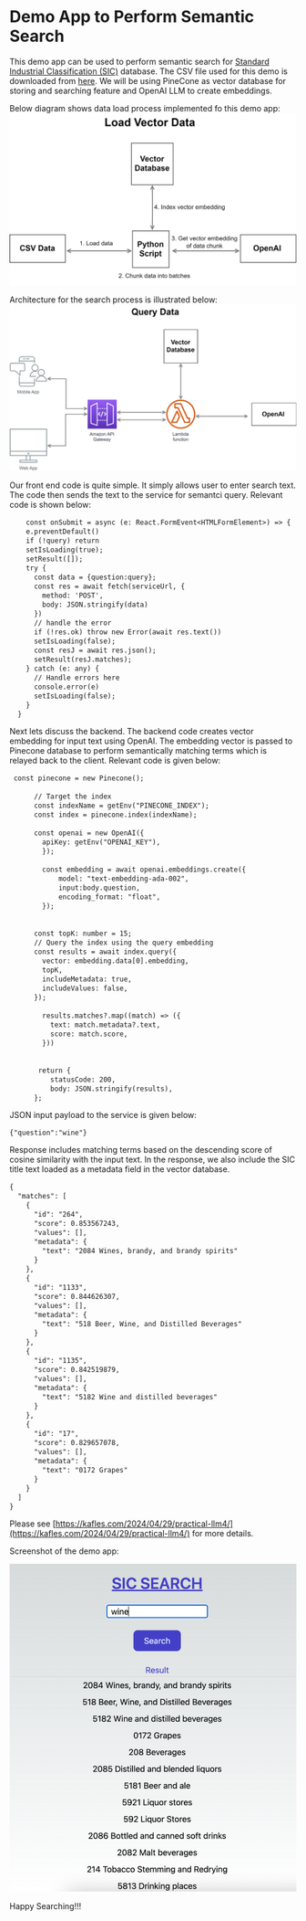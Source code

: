 # Demo App to Perform Semantic Search
This demo app can be used to perform semantic search for [Standard Industrial Classification (SIC)](https://www.osha.gov/data/sic-manual) database.  The CSV file used for this demo is downloaded from [here](https://www.bls.gov/cew/classifications/industry/sic-industry-titles.htm). We will be using PineCone as vector database for storing and searching feature and OpenAI LLM to create embeddings.

Below diagram shows data load process implemented fo this demo app: 
![Embed](load-embed.svg)

Architecture for the search process is illustrated below: 
![Query](semantic-query.svg)

Our front end code is quite simple. It simply allows user to enter search text. The code then sends the text to the service for semantci query. Relevant code is shown below:  
```
    const onSubmit = async (e: React.FormEvent<HTMLFormElement>) => {
    e.preventDefault()
    if (!query) return
    setIsLoading(true);
    setResult([]);
    try {
      const data = {question:query};
      const res = await fetch(serviceUrl, {
        method: 'POST',
        body: JSON.stringify(data)
      })
      // handle the error
      if (!res.ok) throw new Error(await res.text())
      setIsLoading(false);
      const resJ = await res.json();
      setResult(resJ.matches);
    } catch (e: any) {
      // Handle errors here
      console.error(e)
      setIsLoading(false);
    }
  }
```


Next lets discuss the backend. The backend code creates vector embedding for input text using OpenAI. The embedding vector is passed to Pinecone database to perform semantically matching terms which is relayed back to the client. Relevant code is given below:


```
 const pinecone = new Pinecone();

      // Target the index
      const indexName = getEnv("PINECONE_INDEX");
      const index = pinecone.index(indexName);

      const openai = new OpenAI({
        apiKey: getEnv("OPENAI_KEY"),
        });
        
        const embedding = await openai.embeddings.create({
            model: "text-embedding-ada-002",
            input:body.question,
            encoding_format: "float",
        });
        

      const topK: number = 15;
      // Query the index using the query embedding
      const results = await index.query({
        vector: embedding.data[0].embedding,
        topK,
        includeMetadata: true,
        includeValues: false,
      });

        results.matches?.map((match) => ({
          text: match.metadata?.text,
          score: match.score,
        }))
      
      
       return {
          statusCode: 200,
          body: JSON.stringify(results),
      };

```

JSON input payload to the service is given below:
```
{"question":"wine"}
```
Response includes matching terms based on the descending score of cosine similarity with the input text. In the response, we also include the SIC title text loaded as a metadata field in the vector database.
```
{
  "matches": [
    {
      "id": "264",
      "score": 0.853567243,
      "values": [],
      "metadata": {
        "text": "2084 Wines, brandy, and brandy spirits"
      }
    },
    {
      "id": "1133",
      "score": 0.844626307,
      "values": [],
      "metadata": {
        "text": "518 Beer, Wine, and Distilled Beverages"
      }
    },
    {
      "id": "1135",
      "score": 0.842519879,
      "values": [],
      "metadata": {
        "text": "5182 Wine and distilled beverages"
      }
    },
    {
      "id": "17",
      "score": 0.829657078,
      "values": [],
      "metadata": {
        "text": "0172 Grapes"
      }
    }
  ]
}
```
Please see [https://kafles.com/2024/04/29/practical-llm4/](https://kafles.com/2024/04/29/practical-llm4/) for more details.

Screenshot of the demo app:

![Semantic UI](sic-ui.png)


Happy Searching!!!
